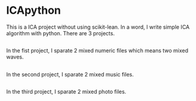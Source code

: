 # ICApython
This is a ICA project without using scikit-lean. In a word, I write simple ICA algorithm with python.
There are 3 projects.
##
In the fist project, I sparate 2 mixed numeric files which means two mixed waves.
##
In the second project, I sparate 2 mixed music files.
##
In the third project, I sparate 2 mixed photo files.
